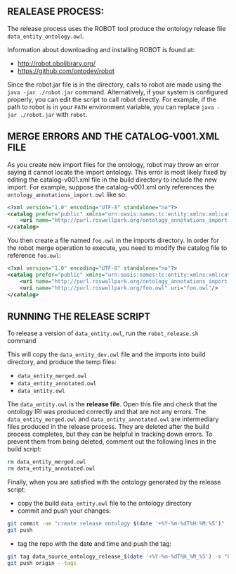 ## REALEASE PROCESS:
The release process uses the ROBOT tool produce the ontology release file `data_entity_ontology.owl`.

Information about downloading and installing ROBOT is found at:
- http://robot.obolibrary.org/
- https://github.com/ontodev/robot

Since the robot.jar file is in the directory, calls to robot are made using the `java -jar ./robot.jar` command.
Alternatively, if your system is configured properly, you can edit the script to call robot directly. 
For example, if the path to robot is in your `PATH` environment variable, you can replace `java -jar ./robot.jar` with `robot`.

## MERGE ERRORS AND THE CATALOG-V001.XML FILE
As you create new import files for the ontology, robot may throw an error saying it cannot locate the import ontology.
This error is most likely fixed by editing the catalog-v001.xml file in the build directory to include the new import.
For example, suppose the catalog-v001.xml only references the `ontology_annotations_import.owl` like so:
```xml
<?xml version="1.0" encoding="UTF-8" standalone="no"?>
<catalog prefer="public" xmlns="urn:oasis:names:tc:entity:xmlns:xml:catalog">
    <uri name="http://purl.roswellpark.org/ontology_annotations_import.owl" uri="ontology_annotations_import.owl"/>
</catalog>
```

You then create a file named `foo.owl` in the imports directory. 
In order for the robot merge operation to execute, you need to modify the catalog file to reference `foo.owl`:
```xml
<?xml version="1.0" encoding="UTF-8" standalone="no"?>
<catalog prefer="public" xmlns="urn:oasis:names:tc:entity:xmlns:xml:catalog">
    <uri name="http://purl.roswellpark.org/ontology_annotations_import.owl" uri="ontology_annotations_import.owl"/>
    <uri name="http://purl.roswellpark.org/foo.owl" uri="foo.owl"/>
</catalog>
```

## RUNNING THE RELEASE SCRIPT
To release a version of `data_entity.owl`, run the `robot_release.sh` command

This will copy the `data_entity_dev.owl` file and the imports into build directory, and produce the temp files:

- `data_entity_merged.owl`
- `data_entity_annotated.owl`
- `data_entity.owl`

The `data_entity.owl` is the **release file**. Open this file and check that the ontology IRI was produced correctly and that are not any errors.
The `data_entity_merged.owl` and `data_entity_annotated.owl` are intermediary files produced in the release process. 
They are deleted after the build process completes, but they can be helpful in tracking down errors. 
To prevent them from being deleted, comment out the following lines in the build script:
```bash
rm data_entity_merged.owl
rm data_entity_annotated.owl
```

Finally, when you are satisfied with the ontology generated by the release script:

- copy the build `data_entity.owl` file to the ontology directory
- commit and push your changes:
```bash
git commit -am "create release ontology $(date '+%Y-%m-%dT%H:%M:%S')"
git push
```
- tag the repo with the date and time and push the tag: 
```bash
git tag data_source_ontology_release_$(date '+%Y-%m-%dT%H_%M_%S') -m "ONTOLOGY REALEASE $(date '+%Y-%m-%d %H:%M:%S')"
git push origin --tags
```
